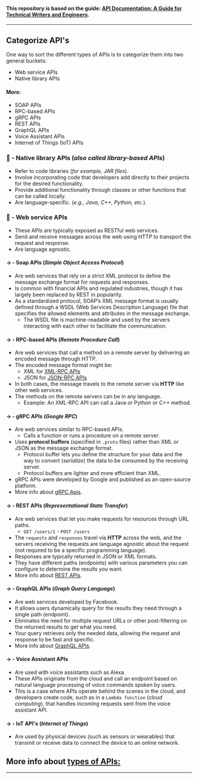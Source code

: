 #### **This repository is based on the guide: [API Documentation: A Guide for Technical Writers and Engineers](https://idratherbewriting.com/learnapidoc/).**
------------

## **Categorize API's**
One way to sort the different types of APIs is to categorize them into two general buckets:
- Web service APIs
- Native library APIs

#### More: 
  - SOAP APIs
  - RPC-based APIs
  - gRPC APIs
  - REST APIs
  - GraphQL APIs
  - Voice Assistant APIs
  - Internet of Things (IoT) APIs

### 🔵 **- Native library APIs** (*also called library-based APIs*)
- Refer to code libraries (*for example, JAR files*).
- Involve incorporating code that developers add directly to their projects for the desired functionality.
- Provide additional functionality through classes or other functions that can be called locally. 
- Are language-specific. (*e.g., Java, C++, Python, etc.*).

### 🔵 **- Web service APIs**
- These APIs are typically exposed as RESTful web services.
- Send and receive messages across the web using HTTP to transport the request and response.
- Are language agnostic.

#### → **- Soap APIs** (*Simple Object Access Protocol*)
- Are web services that rely on a strict XML protocol to define the message exchange format for requests and responses. 
- Is common with financial APIs and regulated industries, though it has largely been replaced by REST in popularity.
- As a standardized protocol, SOAP’s XML message format is usually defined through a WSDL (Web Services Description Language) file that specifies the allowed elements and attributes in the message exchange. 
  - The WSDL file is machine-readable and used by the servers interacting with each other to facilitate the communication. 

#### → **- RPC-based APIs** (*Remote Procedure Call*)
- Are web services that call a method on a remote server by delivering an encoded message through HTTP. 
- The encoded message format might be:
  - XML for [XML-RPC APIs](https://en.wikipedia.org/wiki/XML-RPC)
  - JSON for [JSON-RPC APIs](https://en.wikipedia.org/wiki/JSON-RPC)
- In both cases, the message travels to the remote server via **HTTP** like other web services.
- The methods on the remote servers can be in any language.
  - Example: An XML-RPC API can call a Java or Python or C++ method.

#### → **- gRPC APIs** (*Google RPC*)
-  Are web services similar to RPC-based APIs.
    - Calls a function or runs a procedure on a remote server.
- Uses **protocol buffers** (specified in `.proto` files) rather than XML or JSON as the message exchange format.
  - Protocol buffer lets you define the structure for your data and the way to convert (*serialize*) the data to be consumed by the receiving server.
  - Protocol buffers are lighter and more efficient than XML. 
- gRPC APIs were developed by Google and published as an open-source platform.
- More info about [gRPC Apis](https://grpc.io/docs/).

#### → **- REST APIs** (*Representational State Transfer*)
- Are web services that let you make requests for resources through URL paths. 
  - `GET /users/1` - `POST /users`
- The `requests` and `responses` travel via **HTTP** across the web, and the servers receiving the requests are language agnostic about the request (not required to be a specific programming language).
- Responses are typically returned in JSON or XML formats.
- They have different paths (endpoints) with various parameters you can configure to determine the results you want.
- More info about [REST APIs](https://idratherbewriting.com/learnapidoc/docapis_what_is_a_rest_api.html).

#### → **- GraphQL APIs** (*Graph Query Language*)
- Are web services developed by Facebook.
- It allows users dynamically query for the results they need through a single path (endpoint).
- Eliminates the need for multiple request URLs or other post-filtering on the returned results to get what you need.
- Your query retrieves only the needed data, allowing the request and response to be fast and specific.
- More info about [GraphQL APIs](https://graphql.org/).

#### → **- Voice Assistant APIs**
- Are used with voice assistants such as Alexa.
- These APIs originate from the cloud and call an endpoint based on natural language processing of voice commands spoken by users.
- This is a case where APIs operate behind the scenes in the cloud, and developers create code, such as in a `Lambda function` (*cloud computing*), that handles incoming requests sent from the voice assistant API.

#### → **- IoT API's** (*Internet of Things*)
- Are used by physical devices (such as sensors or wearables) that transmit or receive data to connect the device to an online network.

More info about [types of APIs:](https://ffeathers.wordpress.com/2014/02/16/api-types/)
--------------
--------------
